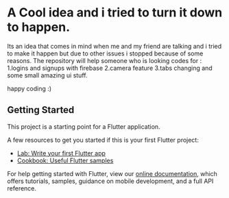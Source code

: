 # A Cool idea and i tried to turn it down to happen.

Its an idea that comes in mind when me and my friend are talking and i tried to make it happen but due to other issues i stopped because of some reasons.
The repository will help someone who is looking codes for :
 1.logins and signups with firebase
 2.camera feature
 3.tabs changing and some small amazing ui stuff.
 
 happy coding :)

## Getting Started

This project is a starting point for a Flutter application.

A few resources to get you started if this is your first Flutter project:

- [Lab: Write your first Flutter app](https://flutter.dev/docs/get-started/codelab)
- [Cookbook: Useful Flutter samples](https://flutter.dev/docs/cookbook)

For help getting started with Flutter, view our
[online documentation](https://flutter.dev/docs), which offers tutorials,
samples, guidance on mobile development, and a full API reference.
